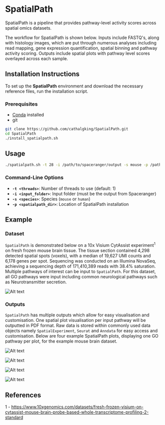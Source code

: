 # SpatialPath

SpatialPath is a pipeline that provides pathway-level activity scores across spatial omics datasets. 

The workflow for SpatialPath is shown below. Inputs include FASTQ's, along with histology images, which are put through numerous analyses including read mapping, gene expression quantification, spatial binning and pathway activity scoring. Outputs include spatial plots with pathway level scores overlayed across each sample.


## Installation Instructions

To set up the **SpatialPath** environment and download the necessary reference files, run the installation script.

### Prerequisites
- [Conda](https://docs.conda.io/en/latest/miniconda.html) installed  
- git


```bash
git clone https://github.com/cathalgking/SpatialPath.git
cd SpatialPath
./install_spatialpath.sh
```




## Usage

```bash
./spatialpath.sh -t 28 -i /path/to/spaceranger/output -s mouse -p /path/to/spatialpath
```

### Command-Line Options

- **`-t <threads>`**: Number of threads to use (default: 1)
- **`-i <input_folder>`**: Input folder (must be the output from Spaceranger)
- **`-s <species>`**: Species (`mouse` or `human`)
- **`-p <spatialpath_dir>`**: Location of SpatialPath installation


## Example

### Dataset
```SpatialPath``` is demonstrated below on a 10x Visium CytAssist experiment<sup>1</sup> on fresh frozen mouse brain tissue. The tissue section contained 4,298 detected spatial spots (voxels), with a median of 19,627 UMI counts and 6,178 genes per spot. Sequencing was conducted on an Illumina NovaSeq, achieving a sequencing depth of 171,410,389 reads with 38.4% saturation. Multiple pathways of interest can be input to ```SpatialPath```. For this dataset, all GO pathways were input including common neurological pathways such as Neurotransmitter secretion.

![Alt text](svg/mouse_brain_image.svg)


### Outputs

```SpatialPath``` has multiple outputs which allow for easy visualisation and customisation. One spatial plot visualisation per input pathway will be outputted in PDF format. Raw data is stored within commonly used data objects namely ```SpatialExperiment```, ```Seurat``` and ```Anndata``` for easy access and customisation.  Below are four example SpatialPath plots, displaying one GO pathway per plot, for the example mouse brain dataset.

![Alt text](svg/mouse_brain_NeuroinflammatoryResponse.svg)

![Alt text](svg/mouse_brain_NeurotransmitterSecretion.svg)

![Alt text](svg/mouse_brain_LIPID_METABOLIC_PROCESS.svg)

![Alt text](svg/mouse_brain_OXIDATIVE_PHOSPHORYLATION.svg)


## References

1 - https://www.10xgenomics.com/datasets/fresh-frozen-visium-on-cytassist-mouse-brain-probe-based-whole-transcriptome-profiling-2-standard
